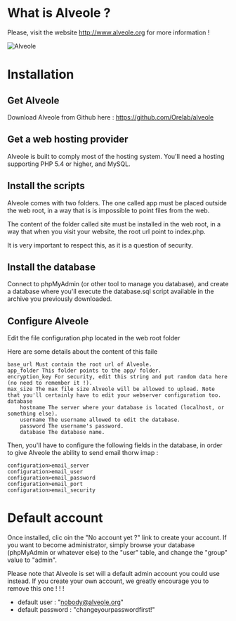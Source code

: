 


# What is Alveole ?

Please, visit the website http://www.alveole.org for more information !

![Alveole](http://www.alveole.org/assets/gallery1/alveole-business-intelligence.png)

# Installation

## Get Alveole

Download Alveole from Github here : https://github.com/Orelab/alveole

## Get a web hosting provider

Alveole is built to comply most of the hosting system. You'll need a hosting supporting PHP 5.4 or higher, and MySQL.

## Install the scripts

Alveole comes with two folders. The one called app must be placed outside the web root, in a way that is is impossible to point files from the web.

The content of the folder called site must be installed in the web root, in a way that when you visit your website, the root url point to index.php.

It is very important to respect this, as it is a question of security.

## Install the database

Connect to phpMyAdmin (or other tool to manage you database), and create a database where you'll execute the database.sql script available in the archive you previously downloaded.

## Configure Alveole

Edit the file configuration.php located in the web root folder

Here are some details about the content of this faile

    base_url Must contain the root url of Alveole.
    app_folder This folder points to the app/ folder.
    encryption_key For security, edit this string and put random data here (no need to remember it !).
    max_size The max file size Alveole will be allowed to upload. Note that you'll certainly have to edit your webserver configuration too.
    database
        hostname The server where your database is located (localhost, or something else).
        username The username allowed to edit the database.
        password The username's password.
        database The database name.

Then, you'll have to configure the following fields in the database, in order to give Alveole the ability to send email thorw imap :

	configuration>email_server
	configuration>email_user
	configuration>email_password
	configuration>email_port
	configuration>email_security



# Default account

Once installed, clic oin the "No account yet ?" link to create your account.
If you want to become administrator, simply browse your database (phpMyAdmin or whatever else) to the "user" table,
and change the "group" value to "admin".

Please note that Alveole is set will a default admin account you could use instead. If you create your own account,
we greatly encourage you to remove this one ! ! !

- default user : "nobody@alveole.org"
- default password : "changeyourpasswordfirst!"



